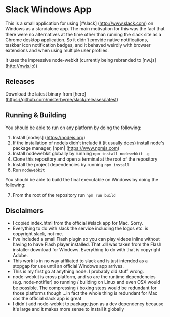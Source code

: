 # Slack Windows App

This is a small application for using [#slack] (http://www.slack.com) on Windows as a standalone app.
The main motivation for this was the fact that there were no alternatives at the time other than running
the slack site as a Chrome desktop application. So it didn't provide native notifications, taskbar icon
notification badges, and it behaved weirdly with browser extensions and when using multiple user profiles.

It uses the impressive node-webkit (currently being rebranded to [nw.js] (http://nwjs.io))

## Releases

Download the latest binary from [here] (https://github.com/misterbyrne/slack/releases/latest)

## Running & Building

You should be able to run on any platform by doing the following:

1. Install [nodejs] (https://nodejs.org)
2. If the installation of nodejs didn't include it (it usually does) install node's package manager, [npm] (https://www.npmjs.com)
3. Install nodewebkit globally by running `npm install nodewebkit -g`
4. Clone this repository and open a terminal at the root of the repository
5. Install the project dependencies by running `npm install`
6. Run `nodewebkit`

You should be able to build the final executable on Windows by doing the following:

7. From the root of the repository run `npm run build`

## Disclaimers

- I copied index.html from the official #slack app for Mac.  Sorry.
- Everything to do with slack the service including the logos etc. is copyright slack, not me.
- I've included a small Flash plugin so you can play videos inline without having to have Flash player installed.  That .dll was taken from the Flash installer download for Windows.  Everything to do with that is copyright Adobe.
- This work is in no way affiliated to slack and is just intended as a stopgap for use until an official Windows app arrives.
- This is my first go at anything node.  I probably did stuff wrong.
- node-webkit is cross platform, and so are the runtime dependencies (e.g. node-notifier)
  so running / building on Linux and even OSX would be possible.
  The compressing / boxing steps would be redundant for those platforms though 
  ...in fact the whole thing is redundant for Mac cos the official slack app is great
- I didn't add node-webkit to package.json as a dev dependency because it's large and it makes more sense to install it globally
